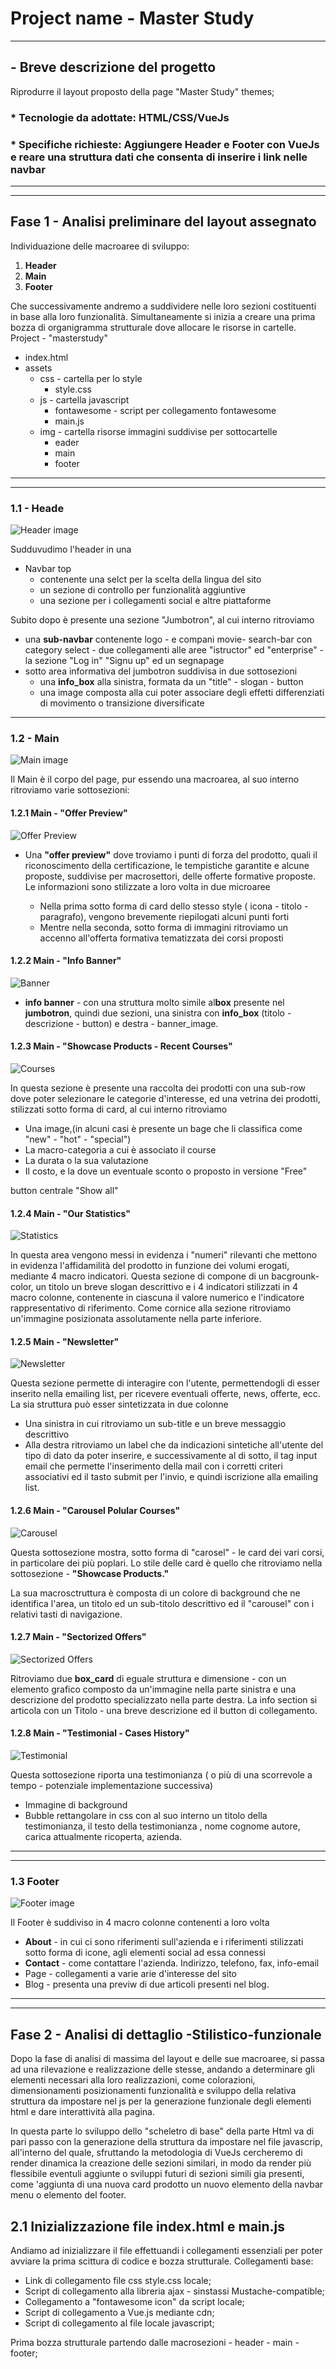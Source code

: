 # Project name - Master Study

---

## - Breve descrizione del progetto

  Riprodurre il layout proposto della page "Master Study" themes;

### * Tecnologie da adottate:  HTML/CSS/VueJs

### * Specifiche richieste: Aggiungere Header e Footer con VueJs e reare una struttura dati che consenta di inserire i link nelle navbar

---
---

## Fase 1 - Analisi preliminare del layout assegnato

Individuazione delle macroaree di sviluppo:

  1. **Header**
  2. **Main**
  3. **Footer**

Che successivamente andremo a suddividere nelle loro sezioni costituenti in base alla loro funzionalità.
Simultaneamente si inizia a creare una prima bozza di organigramma strutturale dove allocare le risorse in cartelle.
Project - "masterstudy"

- index.html
- assets
  - css - cartella per lo style
    - style.css
  - js - cartella javascript
    - fontawesome - script per collegamento fontawesome
    - main.js
  - img - cartella risorse immagini suddivise per sottocartelle
    - eader
    - main
    - footer

---
---

### 1.1 - Heade

![Header image](/masterstudy/prototyping/Header.png)

  Sudduvudimo l'header in una
  
- Navbar top
  - contenente una selct per la scelta della lingua del sito
  - un sezione di controllo per funzionalità aggiuntive
  - una sezione per i collegamenti social e altre piattaforme
  
Subito dopo è presente una sezione "Jumbotron", al cui interno ritroviamo

- una **sub-navbar** contenente logo - e compani movie- search-bar con category select - due collegamenti alle aree "istructor" ed "enterprise" - la sezione "Log in" "Signu up" ed un segnapage
- sotto area informativa del jumbotron suddivisa in due sottosezioni
  - una **info_box** alla sinistra, formata da un "title" - slogan - button
  - una image composta alla cui poter associare degli effetti differenziati di movimento o transizione diversificate

---

### 1.2 - Main

![Main image](prototyping/Main.png)

Il Main è il corpo del page, pur essendo una macroarea, al suo interno ritroviamo varie sottosezioni:

#### 1.2.1 Main - "Offer Preview"

![Offer Preview](prototyping/Offer_preview.png)

- Una **"offer preview"** dove troviamo i punti di forza del prodotto, quali il riconoscimento della certificazione, le tempistiche garantite e alcune proposte, suddivise per macrosettori, delle offerte formative proposte. Le informazioni sono stilizzate a loro volta in due microaree

  - Nella prima sotto forma di card dello stesso style ( icona - titolo - paragrafo), vengono brevemente riepilogati alcuni punti forti
  - Mentre nella seconda, sotto forma di immagini ritroviamo un accenno all'offerta formativa tematizzata dei corsi proposti

#### 1.2.2 Main - "Info Banner"

![Banner](prototyping/Banner.png)

- **info banner** - con una struttura molto simile al**box** presente nel **jumbotron**, quindi due sezioni, una sinistra con **info_box** (titolo - descrizione - button) e destra - banner_image.

#### 1.2.3 Main - "Showcase Products - Recent Courses"

![Courses](prototyping/Carousel.png)

In questa sezione è presente una raccolta dei prodotti con una sub-row dove poter selezionare le categorie d'interesse, ed una vetrina dei prodotti, stilizzati sotto forma di card, al cui interno ritroviamo  

- Una image,(in alcuni casi è presente un bage che li classifica come "new" - "hot" - "special")
- La macro-categoria a cui è associato il course
- La durata o la sua valutazione
- Il costo, e la dove un eventuale sconto o proposto in versione "Free"

button centrale "Show all"

#### 1.2.4 Main - "Our Statistics"

![Statistics](prototyping/Statistics.png)

In questa area vengono messi in evidenza i "numeri" rilevanti che mettono in evidenza l'affidamilità del prodotto in funzione dei volumi erogati, mediante 4 macro indicatori.
Questa sezione di compone di un bacgrounk-color, un titolo un breve slogan descrittivo e i 4 indicatori stilizzati in 4 macro colonne, contenente in ciascuna il valore numerico e l'indicatore rappresentativo di riferimento.
Come cornice alla sezione ritroviamo un'immagine posizionata assolutamente nella parte inferiore.

#### 1.2.5 Main - "Newsletter"

![Newsletter](prototyping/Newsletter.png)

Questa sezione permette di interagire con l'utente, permettendogli di esser inserito nella emailing list, per ricevere eventuali offerte, news, offerte, ecc.
La sia struttura può esser sintetizzata in due colonne

- Una sinistra in cui ritroviamo un sub-title e un breve messaggio descrittivo
- Alla destra ritroviamo un label che da indicazioni sintetiche all'utente del tipo di dato da poter inserire, e successivamente al di sotto, il tag input email che permette l'inserimento della mail con i corretti criteri associativi ed il tasto submit per l'invio, e quindi iscrizione alla emailing list.

#### 1.2.6 Main - "Carousel Polular Courses"

![Carousel](prototyping/Carousel.png)

Questa sottosezione mostra, sotto forma di "carosel" - le card dei vari corsi, in particolare dei più poplari.
Lo stile delle card è quello che ritroviamo nella sottosezione - **"Showcase Products."**

La sua macrosctruttura è composta di un colore di background che ne identifica l'area, un titolo ed un sub-titolo descrittivo ed il "carousel" con i relativi tasti di navigazione.

#### 1.2.7 Main - "Sectorized Offers"

![Sectorized Offers](prototyping/Sectorized_offers.png)

Ritroviamo due **box_card** di eguale struttura e dimensione -  con un elemento grafico composto da un'immagine nella parte sinistra e una descrizione del prodotto specializzato nella parte destra. La info section si articola con un Titolo - una breve descrizione ed il button di collegamento.

#### 1.2.8 Main - "Testimonial - Cases History"

![Testimonial](prototyping/Testimonial.png)

Questa sottosezione riporta una testimonianza ( o più di una scorrevole a tempo - potenziale implementazione successiva)

- Immagine di background
- Bubble rettangolare in css con al suo interno un titolo della testimonianza, il testo della testimonianza , nome cognome autore, carica attualmente ricoperta, azienda.

---
---

### 1.3 Footer

![Footer image](prototyping/Footer.png)

Il Footer è suddiviso in 4 macro colonne contenenti a loro volta

- **About** - in cui ci sono riferimenti sull'azienda e i riferimenti stilizzati sotto forma di icone, agli elementi social ad essa connessi
- **Contact** - come contattare l'azienda. Indirizzo, telefono, fax, info-email
- Page - collegamenti a varie arie d'interesse del sito
- Blog - presenta una previw di due articoli presenti nel blog.

---
---

## Fase 2 - Analisi di dettaglio -Stilistico-funzionale

Dopo la fase di analisi di massima del layout e delle sue macroaree, si passa ad una rilevazione e realizzazione delle stesse, andando a determinare gli elementi necessari alla loro realizzazioni, come colorazioni, dimensionamenti posizionamenti funzionalità e sviluppo della relativa struttura da impostare nel js per la generazione funzionale degli elementi html e dare interattività alla pagina.

In questa parte lo sviluppo dello "scheletro di base" della parte Html va di pari passo con la generazione della struttura da impostare nel file javascrip, all'interno del quale, sfruttando la metodologia di VueJs cercheremo di render dinamica la creazione delle sezioni similari, in modo da render più flessibile eventuli aggiunte o sviluppi futuri di sezioni simili gia presenti, come 'aggiunta di una nuova card prodotto un nuovo elemento della navbar menu o elemento del footer.

## 2.1 Inizializzazione file index.html e main.js

Andiamo ad inizializzare il file effettuandi i collegamenti essenziali per poter avviare la prima scittura di codice e bozza strutturale.
Collegamenti base:

- Link di collegamento file css style.css locale;
- Script di collegamento alla libreria ajax - sinstassi Mustache-compatible;
- Collegamento a "fontawesome icon" da script locale;
- Script di collegamento a Vue.js mediante cdn;
- Script di collegamento al file locale javascript;

Prima bozza strutturale partendo dalle macrosezioni - header - main - footer;
